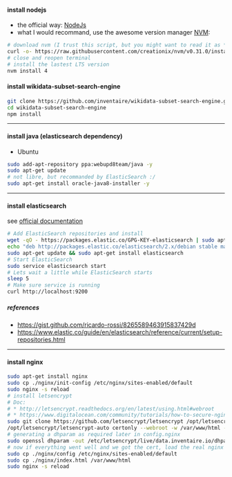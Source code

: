 #### install nodejs
* the official way: [NodeJs](http://nodejs.org/)
* what I would recommand, use the awesome version manager [NVM](https://github.com/creationix/nvm):
```sh
# download nvm (I trust this script, but you might want to read it as *one should never pipe a script to shell*  :p)
curl -o- https://raw.githubusercontent.com/creationix/nvm/v0.31.0/install.sh | bash
# close and reopen terminal
# install the lastest LTS version
nvm install 4
```

#### install wikidata-subset-search-engine
```sh
git clone https://github.com/inventaire/wikidata-subset-search-engine.git
cd wikidata-subset-search-engine
npm install
```

<hr>

#### install java (elasticsearch dependency)
* Ubuntu
```sh
sudo add-apt-repository ppa:webupd8team/java -y
sudo apt-get update
# not libre, but recommanded by ElasticSearch :/
sudo apt-get install oracle-java8-installer -y
```

<hr>

#### install elasticsearch
see [official documentation](https://www.elastic.co/guide/en/elasticsearch/reference/current/setup-repositories.html)
```sh
# Add ElasticSearch repositories and install
wget -qO - https://packages.elastic.co/GPG-KEY-elasticsearch | sudo apt-key add -
echo "deb http://packages.elastic.co/elasticsearch/2.x/debian stable main" | sudo tee -a /etc/apt/sources.list.d/elasticsearch-2.x.list
sudo apt-get update && sudo apt-get install elasticsearch
# Start ElasticSearch
sudo service elasticsearch start
# Lets wait a little while ElasticSearch starts
sleep 5
# Make sure service is running
curl http://localhost:9200
```
##### references
* https://gist.github.com/ricardo-rossi/8265589463915837429d
* https://www.elastic.co/guide/en/elasticsearch/reference/current/setup-repositories.html

<hr>

#### install nginx
```sh
sudo apt-get install nginx
sudo cp ./nginx/init-config /etc/nginx/sites-enabled/default
sudo nginx -s reload
# install letsencrypt
# Doc:
# * http://letsencrypt.readthedocs.org/en/latest/using.html#webroot
# * https://www.digitalocean.com/community/tutorials/how-to-secure-nginx-with-let-s-encrypt-on-ubuntu-16-04
sudo git clone https://github.com/letsencrypt/letsencrypt /opt/letsencrypt
/opt/letsencrypt/letsencrypt-auto certonly --webroot -w /var/www/html -d data.inventaire.io
# generating a dhparam as required later in config.nginx
sudo openssl dhparam -out /etc/letsencrypt/live/data.inventaire.io/dhparams.pem 2048
# now if everything went well and we got the cert, load the real nginx config
sudo cp ./nginx/config /etc/nginx/sites-enabled/default
sudo cp ./nginx/index.html /var/www/html
sudo nginx -s reload
```